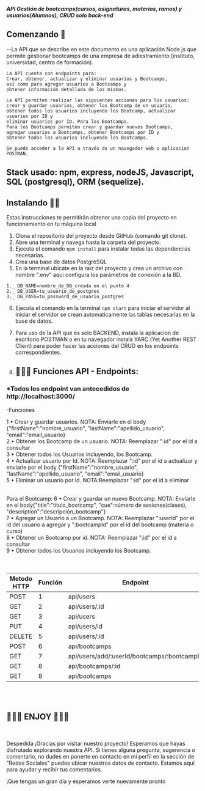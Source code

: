 ***API Gestión de bootcamps(cursos, asignaturas, materias, ramos) y usuarios(Alumnos), CRUD solo back-end***

## Comenzando 🚀
--La API que se describe en este documento es una aplicación Node.js que permite gestionar bootcamps de una empresa de adiestramiento (instituto, universidad, centro de formación). 

    La API cuenta con endpoints para: 
    Crear, obtener, actualizar y eliminar usuarios y Bootcamps, 
    así como para agregar usuarios a Bootcamps y 
    obtener información detallada de los mismos.

    La API permiten realizar las siguientes acciones para los usuarios: 
    crear y guardar usuarios, obtener los Bootcamp de un usuario, 
    obtener todos los usuarios incluyendo los Bootcamp, actualizar usuarios por ID y 
    eliminar usuarios por ID. Para los Bootcamps. 
    Para los Bootcamps permiten crear y guardar nuevos Bootcamps, 
    agregar usuarios a Bootcamps, obtener Bootcamps por ID y 
    obtener todos los usuarios incluyendo los Bootcamps. 
    
    Se puede acceder a la API a través de un navegador web o aplicacion POSTMAN.

## Stack usado: npm, express, nodeJS, Javascript, SQL (postgresql), ORM (sequelize).

## Instalando 🚀🚀
Estas instrucciones te permitirán obtener una copia del proyecto en funcionamiento en tu máquina local 


1. Clona el repositorio del proyecto desde GitHub (comando git clone).
2. Abre una terminal y navega hasta la carpeta del proyecto.
3. Ejecuta el comando `npm install` para instalar todas las dependencias necesarias.
4. Crea una base de datos PostgreSQL
5. En la terminal ubicate en la raiz del proyecto y crea un archivo con nombre ".env" aqui configura los parámetros de conexión a la BD.
```
1._ DB_NAME=nombre_de_DB_creada en el punto 4
2._ DB_USER=tu_usuario_de_postgres
3._ DB_PASS=tu_password_de_usuario_postgres
```
6. Ejecuta el comando en la terminal `npm start` para iniciar el servidor al iniciar el servidor se crean automaticamente las tablas necesarias en la base de datos.
7. Para uso de la API que es solo BACKEND, instala la aplicacion de escritorio POSTMAN o en tu navegador instala YARC (Yet Another REST Client) para poder hacer las acciones del CRUD en los endpoints correspondientes.



8. ##  🚀🚀🚀 Funciones API - Endpoints:

### *Todos los endpoint van antecedidos de http://localhost:3000/

-Funciones 

1 • Crear y guardar usuarios.                            NOTA: Enviarle en el body {"firstName":"nombre_usuario", "lastName":"apellido_usuario", "email":"email_usuario}<br>
2 • Obtener los Bootcamp de un usuario.                 NOTA: Reemplazar ":id" por el id a consultar<br>
3 • Obtener todos los Usuarios incluyendo, los Bootcamp. <br>
4 • Actualizar usuario por Id.                           NOTA: Reemplazar ":id" por el id a actualizar y enviarle por el body {"firstName":"nombre_usuario", "lastName":"apellido_usuario", "email":"email_usuario}<br>
5 • Eliminar un usuario por Id.                          NOTA:Reemplazar ":id" por el id a eliminar<br>
<br>

Para el Bootcamp:
6 • Crear y guardar un nuevo Bootcamp.                  NOTA: Enviarle en el body{"title":"titulo_bootcamp", "cue":número de sesiones(clases), "description":"descripción_bootcamp"}<br>
7 • Agregar un Usuario a un Bootcamp.                   NOTA: Reemplazar ":userId" por el id del usuario a agregar y ":bootcampId" por el id del bootcamp (materia o curso)<br>
8 • Obtener un Bootcamp por id.                         NOTA: Reemplazar ":id" por el id a consultar<br>
9 • Obtener todos los Usuarios incluyendo los Bootcamp.<br><br><br>


| Metodo HTTP | Función |  Endpoint                      | 
| ------------ | ------------ | ------------ |
|    POST     |    1    |  api/users                                    | 
|    GET      |    2    |  api/users/:id                                | 
|    GET      |    3    |  api/users                                    | 
|    PUT      |    4    |  api/users/id                                 | 
|    DELETE   |    5    |  api/users/:id                                |
|    POST     |    6    |  api/bootcamps                                |
|    GET      |    7    |  api/users/add/:userId/bootcamps/:bootcampId  |
|    GET      |    8    |  api/bootcamps/:id                            | 
|    GET      |    8    |  api/bootcamps                                | 

<br><br>

##  🚀🚀🚀 ENJOY 🚀🚀🚀
<br>

Despedida
¡Gracias por visitar nuestro proyecto! Esperamos que hayas disfrutado explorando nuestra API. Si tienes alguna pregunta, sugerencia o comentario, no dudes en ponerte en contacto en mi perfil en la sección de "Redes Sociales" puedes ubicar nuestros datos de contacto. Estamos aquí para ayudar y recibir tus comentarios.

¡Que tengas un gran día y esperamos verte nuevamente pronto
